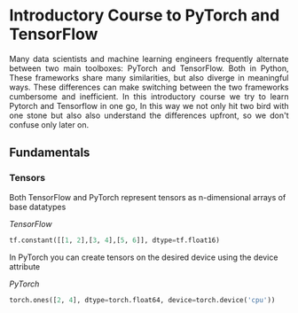 # Introductory Course to PyTorch and TensorFlow


<p align="justify">
  Many data scientists and machine learning engineers frequently alternate between two main toolboxes: PyTorch and TensorFlow.  Both in Python, These  frameworks share many similarities, but also diverge in meaningful ways. These differences can make switching between the two frameworks cumbersome and inefficient. In this introductory course we try to learn Pytorch and Tensorflow in one go, In this way we not only hit two bird with one stone but also also understand the differences upfront, so we don't confuse only later on.
</p>

## Fundamentals
### Tensors



Both TensorFlow and PyTorch represent tensors as n-dimensional arrays of base datatypes

*TensorFlow*

```python
tf.constant([[1, 2],[3, 4],[5, 6]], dtype=tf.float16)
```


In PyTorch you can create tensors on the desired device using the device attribute

*PyTorch*
```python
torch.ones([2, 4], dtype=torch.float64, device=torch.device('cpu'))
```
